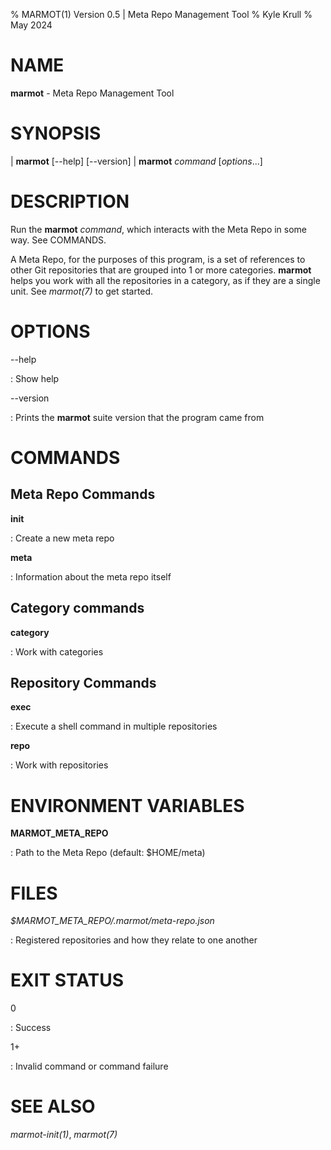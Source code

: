 % MARMOT(1) Version 0.5 | Meta Repo Management Tool
% Kyle Krull
% May 2024

<!---
man-pages reference: https://linux.die.net/man/7/man-pages
-->

# NAME

**marmot** - Meta Repo Management Tool

# SYNOPSIS

| **marmot** [-\-help] [-\-version]
| **marmot** *command* [*options*...]

# DESCRIPTION

Run the **marmot** *command*, which interacts with the Meta Repo in some way.  See COMMANDS.

A Meta Repo, for the purposes of this program, is a set of references to other Git repositories that
are grouped into 1 or more categories.  **marmot** helps you work with all the repositories in a
category, as if they are a single unit.  See *marmot(7)* to get started.

# OPTIONS

-\-help

: Show help

-\-version

: Prints the **marmot** suite version that the program came from

# COMMANDS

## Meta Repo Commands

**init**

: Create a new meta repo

**meta**

: Information about the meta repo itself

## Category commands

**category**

: Work with categories

## Repository Commands

**exec**

: Execute a shell command in multiple repositories

**repo**

: Work with repositories

# ENVIRONMENT VARIABLES

**MARMOT_META_REPO**

: Path to the Meta Repo (default: $HOME/meta)

# FILES

*$MARMOT_META_REPO/.marmot/meta-repo.json*

: Registered repositories and how they relate to one another

# EXIT STATUS

0

: Success

1+

: Invalid command or command failure

# SEE ALSO

*marmot-init(1)*, *marmot(7)*
